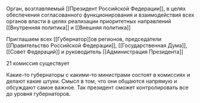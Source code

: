 Орган, возглавляемый [[Президент Российской Федерации]], в целях обеспечения согласованного функционирования и взаимодействия всех органов власти в целях реализации приоритетных направлений [[Внутренняя политика]] и [[Внешняя политика]]

Приглашаем всех [[Губернатор]]ов регионов, председатели [[Правительство Российской Федерации]],  [[Государственная Дума]], [[Совет Федераций]] и руководитель [[Администрация Президента]]

21 комиссия существует

Какие-то губернаторы с какими-то министрами состоят в комиссиях и делают какие штуки. Смысл в том, что они общаются напрямую и обсуждают самое важное. Так президент сможет контролировать все до уровня губернаторов.